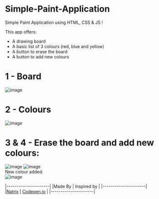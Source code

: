 # Simple-Paint-Application
Simple Paint Application using HTML, CSS &amp; JS !

This app offers:
  - A drawing board
  - A basic list of 3 colours (red, blue and yellow)
  - A button to erase the board 
  - A button to add new colours
  
# 1 - Board 
![image](https://user-images.githubusercontent.com/88579983/192105856-1cd4a47f-a2e7-4c70-8099-f56a543eaf2b.png)

# 2 - Colours 
![image](https://user-images.githubusercontent.com/88579983/192105878-16aa7dc5-5646-4f50-82a6-2c8ba18b36d7.png)

# 3 & 4 - Erase the board and add new colours: 
![image](https://user-images.githubusercontent.com/88579983/192105911-d3cdacb9-2e1a-4853-bc82-11faf1c897af.png)
![image](https://user-images.githubusercontent.com/88579983/192105928-352690a9-4d57-4bbb-b047-f5f77cc809dc.png)<br>
New colour added:<br>
![image](https://user-images.githubusercontent.com/88579983/192105946-d52463e3-5641-4cf4-9622-712ad39ad754.png)


|----------------------|
|Made By | Inspired by |
|----------------------|
|[Natrix](https://github.com/natrixdev) | [Codepen.io](https://codepen.io/Lachlandawson/pen/abmdyV) |
|----------------------|
